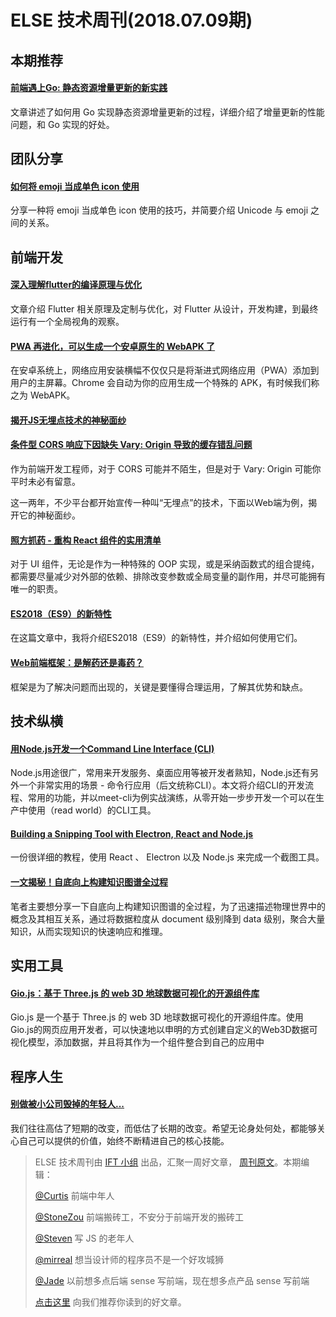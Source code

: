# ELSE 技术周刊(2018.07.09期)

## 本期推荐

#### [前端遇上Go: 静态资源增量更新的新实践](https://mp.weixin.qq.com/s/hCqQW1F8FngPPGZAisAWUg)

文章讲述了如何用 Go 实现静态资源增量更新的过程，详细介绍了增量更新的性能问题，和 Go 实现的好处。

## 团队分享

#### [如何将 emoji 当成单色 icon 使用](https://zhuanlan.zhihu.com/p/38767488)

分享一种将 emoji 当成单色 icon 使用的技巧，并简要介绍 Unicode 与 emoji 之间的关系。

## 前端开发

#### [深入理解flutter的编译原理与优化](https://mp.weixin.qq.com/s/vlHt8jxbdzBqJZDobpsFVw)

文章介绍 Flutter 相关原理及定制与优化，对 Flutter 从设计，开发构建，到最终运行有一个全局视角的观察。

#### [PWA 再进化，可以生成一个安卓原生的 WebAPK 了](https://zhuanlan.zhihu.com/p/38641098)

在安卓系统上，网络应用安装横幅不仅仅只是将渐进式网络应用（PWA）添加到用户的主屏幕。Chrome 会自动为你的应用生成一个特殊的 APK，有时候我们称之为 WebAPK。

#### [揭开JS无埋点技术的神秘面纱](http://unclechen.github.io/2018/06/24/%E6%8F%AD%E5%BC%80JS%E6%97%A0%E5%9F%8B%E7%82%B9%E6%8A%80%E6%9C%AF%E7%9A%84%E7%A5%9E%E7%A7%98%E9%9D%A2%E7%BA%B1/)

#### [条件型 CORS 响应下因缺失 Vary: Origin 导致的缓存错乱问题](https://zhuanlan.zhihu.com/p/38972475)

作为前端开发工程师，对于 CORS 可能并不陌生，但是对于 Vary: Origin 可能你平时未必有留意。

这一两年，不少平台都开始宣传一种叫“无埋点”的技术，下面以Web端为例，揭开它的神秘面纱。

#### [照方抓药 - 重构 React 组件的实用清单](https://mp.weixin.qq.com/s/FZhkBJrF62RiIVtuJcgOFg)

对于 UI 组件，无论是作为一种特殊的 OOP 实现，或是采纳函数式的组合提纯，都需要尽量减少对外部的依赖、排除改变参数或全局变量的副作用，并尽可能拥有唯一的职责。

#### [ES2018（ES9）的新特性](https://zhuanlan.zhihu.com/p/38291770)

在这篇文章中，我将介绍ES2018（ES9）的新特性，并介绍如何使用它们。

#### [Web前端框架：是解药还是毒药？](https://mp.weixin.qq.com/s?__biz=MzUxMzcxMzE5Ng==&mid=2247489138&idx=1&sn=8b130c0ed1c972acdb3f9af5286aee08)

框架是为了解决问题而出现的，关键是要懂得合理运用，了解其优势和缺点。

## 技术纵横

#### [用Node.js开发一个Command Line Interface (CLI)](https://zhuanlan.zhihu.com/p/38730825)

Node.js用途很广，常用来开发服务、桌面应用等被开发者熟知，Node.js还有另外一个非常实用的场景 - 命令行应用（后文统称CLI）。本文将介绍CLI的开发流程、常用的功能，并以meet-cli为例实战演练，从零开始一步步开发一个可以在生产中使用（read world）的CLI工具。

#### [Building a Snipping Tool with Electron, React and Node.js](https://quantizd.com/building-a-snipping-tool-with-electron-react-and-node-js/)

一份很详细的教程，使用 React 、 Electron 以及 Node.js 来完成一个截图工具。

#### [一文揭秘！自底向上构建知识图谱全过程](https://mp.weixin.qq.com/s/lBeV6XWzk5bqNGiIMok-zw)

笔者主要想分享一下自底向上构建知识图谱的全过程，为了迅速描述物理世界中的概念及其相互关系，通过将数据粒度从 document 级别降到 data 级别，聚合大量知识，从而实现知识的快速响应和推理。

## 实用工具

#### [Gio.js：基于 Three.js 的 web 3D 地球数据可视化的开源组件库](https://github.com/syt123450/giojs/blob/master/README_zh.md)

Gio.js 是一个基于 Three.js 的 web 3D 地球数据可视化的开源组件库。使用Gio.js的网页应用开发者，可以快速地以申明的方式创建自定义的Web3D数据可视化模型，添加数据，并且将其作为一个组件整合到自己的应用中

## 程序人生

#### [别做被小公司毁掉的年轻人...](https://zhuanlan.zhihu.com/p/38842406)

我们往往高估了短期的改变，而低估了长期的改变。希望无论身处何处，都能够关心自己可以提供的价值，始终不断精进自己的核心技能。


> ELSE 技术周刊由 [IFT 小组](https://github.com/CtripFE) 出品，汇聚一周好文章， [周刊原文](https://zhuanlan.zhihu.com/p/39294765)。本期编辑：
>
> [@Curtis](https://github.com/CurtisCBS) 前端中年人
>
> [@StoneZou](https://github.com/stoneyong) 前端搬砖工，不安分于前端开发的搬砖工
>
> [@Steven](https://github.com/StevenX911) 写 JS 的老年人
>
> [@mirreal](https://github.com/mirreal) 想当设计师的程序员不是一个好攻城狮
>
> [@Jade](https://github.com/Jade05) 以前想多点后端 sense 写前端，现在想多点产品 sense 写前端
>
> [点击这里](https://github.com/CtripFE/fe-weekly/issues) 向我们推荐你读到的好文章。
